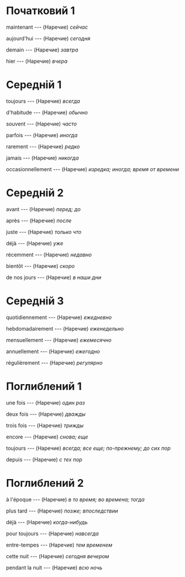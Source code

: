 # Початковий 1

maintenant --- (Наречие)
*сейчас*



aujourd'hui --- (Наречие)
*сегодня*



demain --- (Наречие)
*завтра*



hier --- (Наречие)
*вчера*



# Середній 1

toujours --- (Наречие)
*всегда*



d'habitude --- (Наречие)
*обычно*



souvent --- (Наречие)
*часто*



parfois --- (Наречие)
*иногда*



rarement --- (Наречие)
*редко*



jamais --- (Наречие)
*никогда*



occasionnellement --- (Наречие)
*изредка; иногда; время от времени*



# Середній 2

avant --- (Наречие)
*перед; до*



après --- (Наречие)
*после*



juste --- (Наречие)
*только что*



déjà --- (Наречие)
*уже*



récemment --- (Наречие)
*недавно*



bientôt --- (Наречие)
*скоро*



de nos jours --- (Наречие)
*в наши дни*



# Середній 3

quotidiennement --- (Наречие)
*ежедневно*



hebdomadairement --- (Наречие)
*еженедельно*



mensuellement --- (Наречие)
*ежемесячно*



annuellement --- (Наречие)
*ежегодно*



régulièrement --- (Наречие)
*регулярно*



# Поглиблений 1

une fois --- (Наречие)
*один раз*



deux fois --- (Наречие)
*дважды*



trois fois --- (Наречие)
*трижды*



encore --- (Наречие)
*снова; еще*



toujours --- (Наречие)
*всегда; все еще; по-прежнему; до сих пор*



depuis --- (Наречие)
*с тех пор*



# Поглиблений 2

à l'époque --- (Наречие)
*в то время; во времена; тогда*



plus tard --- (Наречие)
*позже; впоследствии*



déjà --- (Наречие)
*когда-нибудь*



pour toujours --- (Наречие)
*навсегда*



entre-tempes --- (Наречие)
*тем временем*



cette nuit --- (Наречие)
*сегодня вечером*



pendant la nuit --- (Наречие)
*всю ночь*